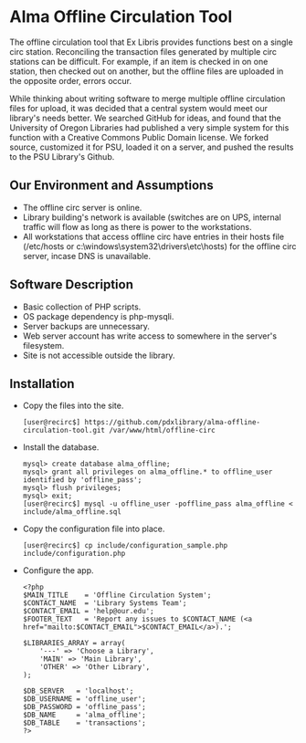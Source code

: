 # Alma Offline Circulation Tool

The offline circulation tool that Ex Libris provides functions best on a single circ station. Reconciling the transaction files generated by multiple circ stations can be difficult. For example, if an item is checked in on one station, then checked out on another, but the offline files are uploaded in the opposite order, errors occur.

While thinking about writing software to merge multiple offline circulation files for upload, it was decided that a central system would meet our library's needs better. We searched GitHub for ideas, and found that the University of Oregon Libraries had published a very simple system for this function with a Creative Commons Public Domain license. We forked source, customized it for PSU, loaded it on a server, and pushed the results to the PSU Library's Github.

## Our Environment and Assumptions

 * The offline circ server is online.
 * Library building's network is available (switches are on UPS, internal traffic will flow as long as there is power to the workstations.
 * All workstations that access offline circ have entries in their hosts file (/etc/hosts or c:\windows\system32\drivers\etc\hosts) for the offline circ server, incase DNS is unavailable.

## Software Description

 * Basic collection of PHP scripts.  
 * OS package dependency is php-mysqli.
 * Server backups are unnecessary.
 * Web server account has write access to somewhere in the server's filesystem.
 * Site is not accessible outside the library.

## Installation
 
 * Copy the files into the site.
 
   ```
   [user@recirc$] https://github.com/pdxlibrary/alma-offline-circulation-tool.git /var/www/html/offline-circ
   ```

 * Install the database. 
 
   ```
   mysql> create database alma_offline;  
   mysql> grant all privileges on alma_offline.* to offline_user identified by 'offline_pass';  
   mysql> flush privileges;  
   mysql> exit;  
   [user@recirc$] mysql -u offline_user -poffline_pass alma_offline < include/alma_offline.sql  
   ```

 * Copy the configuration file into place. 
 
   ```
   [user@recirc$] cp include/configuration_sample.php include/configuration.php  
   ```  

 * Configure the app.

   ```
   <?php
   $MAIN_TITLE    = 'Offline Circulation System';  
   $CONTACT_NAME  = 'Library Systems Team';  
   $CONTACT_EMAIL = 'help@our.edu';  
   $FOOTER_TEXT   = 'Report any issues to $CONTACT_NAME (<a href="mailto:$CONTACT_EMAIL">$CONTACT_EMAIL</a>).';  

   $LIBRARIES_ARRAY = array(  
       '---' => 'Choose a Library',  
       'MAIN' => 'Main Library',  
       'OTHER' => 'Other Library',  
   );  
  
   $DB_SERVER   = 'localhost';  
   $DB_USERNAME = 'offline_user';  
   $DB_PASSWORD = 'offline_pass';  
   $DB_NAME     = 'alma_offline';  
   $DB_TABLE    = 'transactions';  
   ?> 
   ```